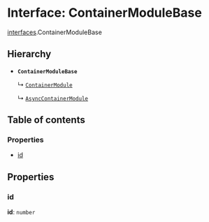# Interface: ContainerModuleBase

[interfaces](/auto-docs/free-layout-editor/modules/interfaces.md).ContainerModuleBase

## Hierarchy

* **`ContainerModuleBase`**

  ↳ [`ContainerModule`](/auto-docs/free-layout-editor/interfaces/interfaces.ContainerModule.md)

  ↳ [`AsyncContainerModule`](/auto-docs/free-layout-editor/interfaces/interfaces.AsyncContainerModule.md)

## Table of contents

### Properties

* [id](/auto-docs/free-layout-editor/interfaces/interfaces.ContainerModuleBase.md#id)

## Properties

### id

**id**: `number`
